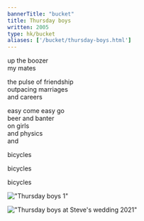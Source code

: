 ```yaml
---
bannerTitle: "bucket" 
title: Thursday boys
written: 2005
type: hk/bucket
aliases: ['/bucket/thursday-boys.html']
---
```



up the boozer  
my mates  

the pulse of friendship  
outpacing marriages  
and careers  

easy come easy go  
beer and banter  
on girls  
and physics  
and  

bicycles  

bicycles  

bicycles  

!["Thursday boys 1"](/images/bio/thursdayboys.jpg)  

!["Thursday boys at Steve's wedding 2021"](/images/bio/Thursday-boys-2021-steves-wedding.jpg)  
